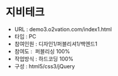 # 지비테크
- URL  : demo3.o2vation.com/index1.html
- 타입 : PC
- 참여인원 : 디자인1/퍼블리셔1/백엔드1
- 참여도 :  퍼블리싱 100%
- 작업방식 : 하드코딩 100%
- 구성 : html5/css3/jQuery
